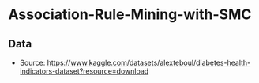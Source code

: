 # Association-Rule-Mining-with-SMC

## Data

- Source: https://www.kaggle.com/datasets/alexteboul/diabetes-health-indicators-dataset?resource=download

